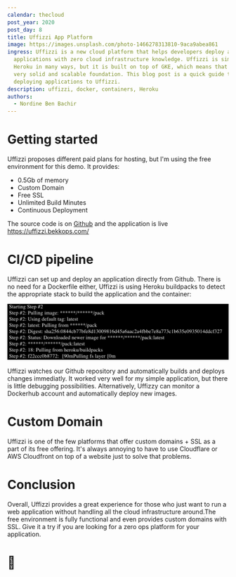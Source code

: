 ```yaml
---
calendar: thecloud
post_year: 2020
post_day: 8
title: Uffizzi App Platform
image: https://images.unsplash.com/photo-1466278313810-9aca9abea861
ingress: Uffizzi is a new cloud platform that helps developers deploy and host
  applications with zero cloud infrastructure knowledge. Uffizzi is similar to
  Heroku in many ways, but it is built on top of GKE, which means that it has a
  very solid and scalable foundation. This blog post is a quick guide to
  deploying applications to Uffizzi.
description: uffizzi, docker, containers, Heroku
authors:
  - Nordine Ben Bachir
---
```

# Getting started

Uffizzi proposes different paid plans for hosting, but I'm using the free environment for this demo. It provides:

* 0.5Gb of memory
* Custom Domain
* Free SSL
* Unlimited Build Minutes
* Continuous Deployment

The source code is on [Github](https://github.com/nordineb/Uffizzi-demo) and the application is live <https://uffizzi.bekkops.com/>

# CI/CD pipeline

Uffizzi can set up and deploy an application directly from Github. There is no need for a Dockerfile either, Uffizzi is using Heroku buildpacks to detect the appropriate stack to build the application and the container:

<img src="https://github.com/nordineb/Uffizzi-demo/blob/main/images/buildpacks.png?raw=true" alt="build-log" width="600"/>

Uffizzi watches our Github repository and automatically builds and deploys changes immediatly. It worked very well for my simple application, but there is little debugging possibilities. Alternatively, Uffizzy can monitor a Dockerhub account and automatically deploy new images. 

# Custom Domain

Uffizzi is one of the few platforms that offer custom domains + SSL as a part of its free offering. It's always annoying to have to use Cloudflare or AWS Cloudfront on top of a website just to solve that problems. 

# Conclusion

Overall, Uffizzi provides a great experience for those who just want to run a web application without handling all the cloud infrastructure around.The free environment is fully functional and even provides custom domains with SSL. Give it a try if you are looking for a zero ops platform for your application.

# 👋